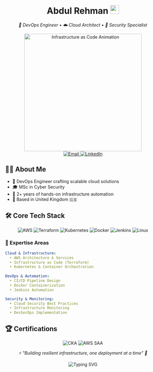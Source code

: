 <h1 align="center">
  Abdul Rehman
  <img src="https://media.giphy.com/media/hvRJCLFzcasrR4ia7z/giphy.gif" width="28"/>
</h1>

<p align="center">
  <em>🚀 DevOps Engineer • ☁️ Cloud Architect • 🔐 Security Specialist</em>
</p>

<div align="center">
  <img src="https://media.giphy.com/media/xT9C25UNTwfZuk85WP/giphy.gif" width="380" alt="Infrastructure as Code Animation"/>
</div>

<div align="center">
  <a href="mailto:arehmanrar@gmail.com">
    <img src="https://img.shields.io/badge/Email-D14836?style=for-the-badge&logo=gmail&logoColor=white" alt="Email"/>
  </a>
  <a href="https://linkedin.com/in/abdulrehmanar1">
    <img src="https://img.shields.io/badge/LinkedIn-0077B5?style=for-the-badge&logo=linkedin&logoColor=white" alt="LinkedIn"/>
  </a>
  
</div>

## 👨‍💻 About Me
- 🌟 DevOps Engineer crafting scalable cloud solutions
- 🎓 MSc in Cyber Security 
- 🏢 2+ years of hands-on infrastructure automation
- 📍 Based in United Kingdom 🇬🇧

## 🛠️ Core Tech Stack

<p align="center">
  <img src="https://img.shields.io/badge/AWS-232F3E?style=for-the-badge&logo=amazonaws&logoColor=white" alt="AWS"/>
  <img src="https://img.shields.io/badge/Terraform-844FBA?style=for-the-badge&logo=terraform&logoColor=white" alt="Terraform"/>
  <img src="https://img.shields.io/badge/Kubernetes-326CE5?style=for-the-badge&logo=kubernetes&logoColor=white" alt="Kubernetes"/>
  <img src="https://img.shields.io/badge/Docker-2496ED?style=for-the-badge&logo=docker&logoColor=white" alt="Docker"/>
  <img src="https://img.shields.io/badge/Jenkins-D33833?style=for-the-badge&logo=jenkins&logoColor=white" alt="Jenkins"/>
  <img src="https://img.shields.io/badge/Linux-FCC624?style=for-the-badge&logo=linux&logoColor=black" alt="Linux"/>
</p>

### 🎯 Expertise Areas
```yaml
Cloud & Infrastructure:
  • AWS Architecture & Services
  • Infrastructure as Code (Terraform)
  • Kubernetes & Container Orchestration
  
DevOps & Automation:
  • CI/CD Pipeline Design
  • Docker Containerization
  • Jenkins Automation

Security & Monitoring:
  • Cloud Security Best Practices
  • Infrastructure Monitoring
  • DevSecOps Implementation
```

## 🏆 Certifications
<div align="center">
  <img src="https://img.shields.io/badge/CKA-326CE5?style=for-the-badge&logo=kubernetes&logoColor=white" alt="CKA"/>
  <img src="https://img.shields.io/badge/AWS_SAA-232F3E?style=for-the-badge&logo=amazonaws&logoColor=white" alt="AWS SAA"/>
</div>


<p align="center">
  <em>⚡ "Building resilient infrastructure, one deployment at a time" 🚀</em>
</p>

<p align="center">
  <img src="https://readme-typing-svg.herokuapp.com?font=Fira+Code&pause=1000&color=2196F3&center=true&width=435&lines=DevOps+Engineer;Cloud+Architect;Infrastructure+Specialist;Security+Expert" alt="Typing SVG"/>
</p>
